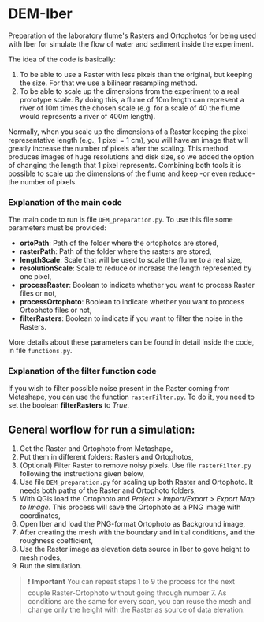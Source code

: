 # DEM-Iber  
Preparation of the laboratory flume's Rasters and Ortophotos for being used with Iber for simulate the flow of water and sediment inside the experiment.  

The idea of the code is basically:  

1. To be able to use a Raster with less pixels than the original, but keeping the size. For that we use a bilinear resampling method.
2. To be able to scale up the dimensions from the experiment to a real prototype scale. By doing this, a flume of 10m length can represent a river of 10m times the chosen scale (e.g. for a scale of 40 the flume would represents a river of 400m length).

Normally, when you scale up the dimensions of a Raster keeping the pixel representative length (e.g., 1 pixel = 1 cm), you will have an image that will greatly increase the number of pixels after the scaling. This method produces images of huge resolutions and disk size, so we added the option of changing the length that 1 pixel represents. Combining both tools it is possible to scale up the dimensions of the flume and keep -or even reduce- the number of pixels.


### Explanation of the main code  

The main code to run is file ```DEM_preparation.py```. To use this file some parameters must be provided:

- **ortoPath**: Path of the folder where the ortophotos are stored,
- **rasterPath**: Path of the folder where the rasters are stored,
- **lengthScale**: Scale that will be used to scale the flume to a real size,
- **resolutionScale**: Scale to reduce or increase the length represented by one pixel,
- **processRaster**: Boolean to indicate whether you want to process Raster files or not,
- **processOrtophoto**: Boolean to indicate whether you want to process Ortophoto files or not,
- **filterRasters**: Boolean to indicate if you want to filter the noise in the Rasters.

More details about these parameters can be found in detail inside the code, in file ```functions.py```.

### Explanation of the filter function code  

If you wish to filter possible noise present in the Raster coming from Metashape, you can use the function ```rasterFilter.py```. To do it, you need to set the boolean **filterRasters** to *True*.  

## General worflow for run a simulation:  

1. Get the Raster and Ortophoto from Metashape,
2. Put them in different folders: Rasters and Ortophotos,
3. (Optional) Filter Raster to remove noisy pixels. Use file ```rasterFilter.py``` following the instructions given below,
4. Use file ```DEM_preparation.py``` for scaling up both Raster and Ortophoto. It needs both paths of the Raster and Ortophoto folders,
5. With QGis load the Ortophoto and *Project > Import/Export > Export Map to Image*. This process will save the Ortophoto as a PNG image with coordinates,
6. Open Iber and load the PNG-format Ortophoto as Background image,
7. After creating the mesh with the boundary and initial conditions, and the roughness coefficient, 
8. Use the Raster image as elevation data source in Iber to gove height to mesh nodes,
9. Run the simulation.

> :heavy_exclamation_mark: **Important** You can repeat steps 1 to 9 the process for the next couple Raster-Ortophoto without going through number 7. As conditions are the same for every scan, you can reuse the mesh and change only the height with the Raster as source of data elevation.


